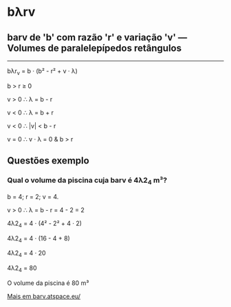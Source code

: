 # bλrv
## barv de 'b' com razão 'r' e variação 'v' — Volumes de paralelepípedos retângulos
---
bλr<sub>v</sub> = b · (b² - r² + v · λ)

b > r ≥ 0

v > 0 ∴ λ = b - r

v < 0 ∴ λ = b + r

v < 0 ∴ |v| < b - r

v = 0 ∴ v · λ = 0 & b > r

## Questões exemplo

### Qual o volume da piscina cuja barv é 4λ2<sub>4</sub> m³?
b = 4; r = 2; v = 4.

v > 0 ∴ λ = b - r = 4 - 2 = 2

4λ2<sub>4</sub> = 4 · (4² - 2² + 4 · 2)

4λ2<sub>4</sub> = 4 · (16 - 4 + 8)

4λ2<sub>4</sub> = 4 · 20

4λ2<sub>4</sub> = 80

O volume da piscina é 80 m³

[Mais em barv.atspace.eu/](http://barv.atspace.eu/)
